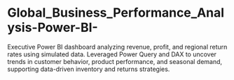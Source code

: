 # Global_Business_Performance_Analysis-Power-BI-
Executive Power BI dashboard analyzing revenue, profit, and regional return rates using simulated data. Leveraged Power Query and DAX to uncover trends in customer behavior, product performance, and seasonal demand, supporting data-driven inventory and returns strategies.
